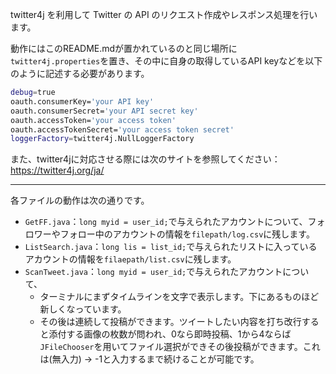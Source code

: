 twitter4j を利用して Twitter の API のリクエスト作成やレスポンス処理を行います。

動作にはこのREADME.mdが置かれているのと同じ場所に`twitter4j.properties`を置き、その中に自身の取得しているAPI keyなどを以下のように記述する必要があります。

```bash
debug=true
oauth.consumerKey='your API key'
oauth.consumerSecret='your API secret key'
oauth.accessToken='your access token'
oauth.accessTokenSecret='your access token secret'
loggerFactory=twitter4j.NullLoggerFactory
```

また、twitter4jに対応させる際には次のサイトを参照してください：https://twitter4j.org/ja/

---

各ファイルの動作は次の通りです。

- `GetFF.java`：`long myid = user_id;`で与えられたアカウントについて、フォロワーやフォロー中のアカウントの情報を`filepath/log.csv`に残します。
- `ListSearch.java`：`long lis = list_id;`で与えられたリストに入っているアカウントの情報を`filaepath/list.csv`に残します。
- `ScanTweet.java`：`long myid = user_id;`で与えられたアカウントについて、
  - ターミナルにまずタイムラインを文字で表示します。下にあるものほど新しくなっています。
  - その後は連続して投稿ができます。ツイートしたい内容を打ち改行すると添付する画像の枚数が問われ、0なら即時投稿、1から4ならば`JFileChooser`を用いてファイル選択ができその後投稿ができます。これは(無入力) → -1と入力するまで続けることが可能です。

